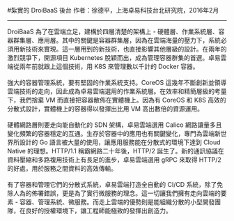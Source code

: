 #紮實的 DroiBaaS 後台
作者：徐德平，上海卓易科技台北研究院，2016年2月
<hr>
DroiBaaS 為了在雲端立足，建構於四層清楚的架構上 - 硬體層、作業系統層、容器群集層、應用層。其中的關鍵是容器群集層，因為在雲端海量的壓力下，系統必須用新技術來實現。這一層用到的新技術，也直接影響其他層級的設計。在兩年的激烈競爭下，開源項目 Kubernetes 脫穎而出，成為管理容器群集的首選。卓易雲端從兩年前就跟上這個技術，用 K8S 來管理數以千計的 Docker 容器。
<br><br>
強大的容器管理系統，要有堅固的作業系統支持。CoreOS 這幾年不斷創新並領導雲端技術的走向，因此成為卓易雲端選用的作業系統層。在效率和精簡層級的考量下，我們捨棄 VM 而直接把容器散佈在實體機上。因為有 CoreOS 和 K8S 高效的分散式設計，實體機上的容器得以發揮出比用 VM 高出數倍的資源運用。
<br><br>
硬體網路層則要走向能自動化的 SDN 架構，卓易雲端選用 Calico 網路讓量多且變化頻繁的容器穩定的互通。生存於容器中的應用也有關鍵變化，專門為雲端新世界所設計的 Go 語言被大量的使用，讓應用服務能在分散式的環境下達到 Cloud Native 的理想。HTTP/1.1 稱霸網路二十年後，HTTP/2 誕生了。新的通訊協議在資料壓縮和多路複用技術上有長足的進步，卓易雲端選用 gRPC 來取得 HTTP/2 的好處，用於服務之間資料的高效傳輸。
<br><br>
有了容器和管理它們的分散式系統，卓易雲端打造全自動的 CI/CD 系統，除了免除人為的佈署錯誤，更是為了實行微服務的理念。這一切讓我們擁有走向雲端的要素 - 容器、管理系統、微服務。而走上雲端的優勢則是能組織分散的小型開發團隊，在良好的授權環境下，讓工程師能極致的發揮出創造力。
